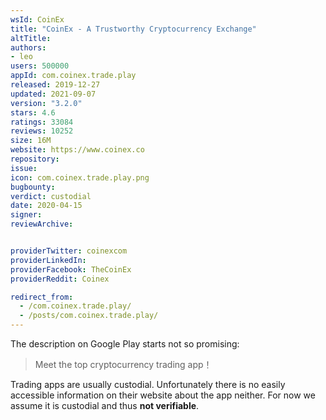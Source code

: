 ```yaml
---
wsId: CoinEx
title: "CoinEx - A Trustworthy Cryptocurrency Exchange"
altTitle: 
authors:
- leo
users: 500000
appId: com.coinex.trade.play
released: 2019-12-27
updated: 2021-09-07
version: "3.2.0"
stars: 4.6
ratings: 33084
reviews: 10252
size: 16M
website: https://www.coinex.co
repository: 
issue: 
icon: com.coinex.trade.play.png
bugbounty: 
verdict: custodial
date: 2020-04-15
signer: 
reviewArchive:


providerTwitter: coinexcom
providerLinkedIn: 
providerFacebook: TheCoinEx
providerReddit: Coinex

redirect_from:
  - /com.coinex.trade.play/
  - /posts/com.coinex.trade.play/
---
```



The description on Google Play starts not so promising:

> Meet the top cryptocurrency trading app！

Trading apps are usually custodial. Unfortunately there is no easily accessible
information on their website about the app neither. For now we assume it is
custodial and thus **not verifiable**.
